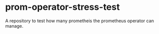 # prom-operator-stress-test
A repository to test how many prometheis the prometheus operator can manage.

